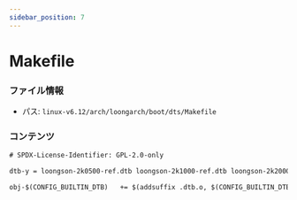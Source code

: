 ```yaml
---
sidebar_position: 7
---
```

# Makefile

### ファイル情報

- パス: `linux-v6.12/arch/loongarch/boot/dts/Makefile`

### コンテンツ

```txt
# SPDX-License-Identifier: GPL-2.0-only

dtb-y = loongson-2k0500-ref.dtb loongson-2k1000-ref.dtb loongson-2k2000-ref.dtb

obj-$(CONFIG_BUILTIN_DTB)	+= $(addsuffix .dtb.o, $(CONFIG_BUILTIN_DTB_NAME))

```
